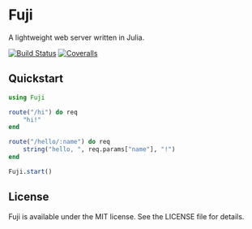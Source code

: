 # Fuji

A lightweight web server written in Julia.

[![Build Status](https://travis-ci.org/jackcook/Fuji.jl.svg?branch=master)](https://travis-ci.org/jackcook/Fuji.jl)
[![Coveralls](https://coveralls.io/repos/github/jackcook/Fuji.jl/badge.svg?branch=master)](https://coveralls.io/github/jackcook/Fuji.jl)

## Quickstart

```julia
using Fuji

route("/hi") do req
    "hi!"
end

route("/hello/:name") do req
    string("hello, ", req.params["name"], "!")
end

Fuji.start()
```

## License

Fuji is available under the MIT license. See the LICENSE file for details.
